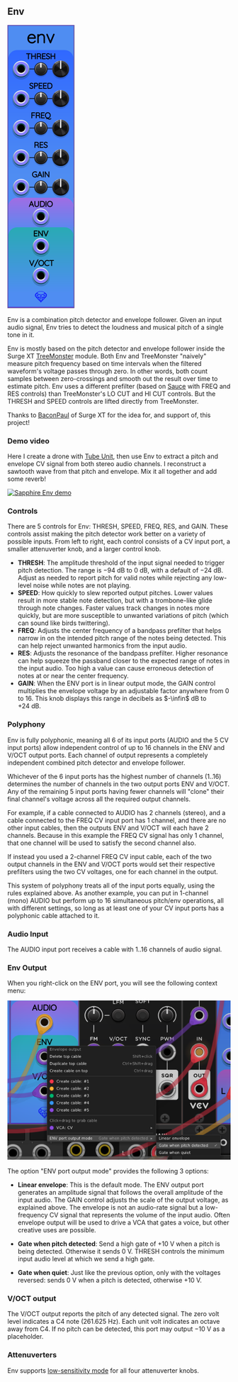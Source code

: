 ## Env

![Env](images/env.png)

Env is a combination pitch detector and envelope follower. Given an input audio signal,
Env tries to detect the loudness and musical pitch of a single tone in it.

Env is mostly based on the pitch detector and envelope follower inside the Surge XT
[TreeMonster](https://library.vcvrack.com/SurgeXTRack/SurgeXTFXTreeMonster) module.
Both Env and TreeMonster "naively" measure pitch frequency based on time intervals
when the filtered waveform's voltage passes through zero.
In other words, both count samples between zero-crossings and smooth out the result over time to estimate pitch.
Env uses a different prefilter (based on [Sauce](Sauce.md) with FREQ and RES controls) than TreeMonster's LO CUT and HI CUT controls.
But the THRESH and SPEED controls are lifted directly from TreeMonster.

Thanks to [BaconPaul](https://github.com/baconpaul/) of Surge XT for the idea for, and support of, this project!

### Demo video

Here I create a drone with [Tube Unit](TubeUnit.md), then use Env to extract a pitch and envelope CV signal from both stereo audio channels. I reconstruct a sawtooth wave from that pitch and envelope. Mix it all together and add some reverb!

[![Sapphire Env demo](https://img.youtube.com/vi/P8HinJX07t4/0.jpg)](https://www.youtube.com/watch?v=P8HinJX07t4)

### Controls

There are 5 controls for Env: THRESH, SPEED, FREQ, RES, and GAIN.
These controls assist making the pitch detector work better on a variety of possible inputs.
From left to right, each control consists of a CV input port,
a smaller attenuverter knob, and a larger control knob.

* **THRESH**: The amplitude threshold of the input signal needed to trigger pitch detection. The range is &minus;94&nbsp;dB to 0&nbsp;dB, with a default of &minus;24&nbsp;dB. Adjust as needed to report pitch for valid notes while rejecting any low-level noise while notes are not playing.
* **SPEED**: How quickly to slew reported output pitches. Lower values result in more stable note detection, but with a trombone-like glide through note changes. Faster values track changes in notes more quickly, but are more susceptible to unwanted variations of pitch (which can sound like birds twittering).
* **FREQ**: Adjusts the center frequency of a bandpass prefilter that helps narrow in on the intended pitch range of the notes being detected. This can help reject unwanted harmonics from the input audio.
* **RES**: Adjusts the resonance of the bandpass prefilter. Higher resonance can help squeeze the passband closer to the expected range of notes in the input audio. Too high a value can cause erroneous detection of notes at or near the center frequency.
* **GAIN**: When the ENV port is in linear output mode, the GAIN control multiplies the envelope voltage by an adjustable factor anywhere from 0 to 16. This knob displays this range in decibels as $-\infin$&nbsp;dB to +24&nbsp;dB.

### Polyphony

Env is fully polyphonic, meaning all 6 of its input ports (AUDIO and the 5 CV input ports) allow
independent control of up to 16 channels in the ENV and V/OCT output ports.
Each channel of output represents a completely independent combined pitch detector and envelope follower.

Whichever of the 6 input ports has the highest number of channels (1..16) determines the
number of channels in the two output ports ENV and V/OCT.
Any of the remaining 5 input ports having fewer channels will "clone" their final channel's
voltage across all the required output channels.

For example, if a cable connected to AUDIO has 2 channels (stereo),
and a cable connected to the FREQ CV input port has 1 channel,
and there are no other input cables,
then the outputs ENV and V/OCT will each have 2 channels.
Because in this example the FREQ CV signal has only 1 channel, that one channel
will be used to satisfy the second channel also.

If instead you used a 2-channel FREQ CV input cable, each of the two output channels
in the ENV and V/OCT ports would set their respective prefilters using the two CV voltages,
one for each channel in the output.

This system of polyphony treats all of the input ports equally, using the rules explained above.
As another example, you can put in 1-channel (mono) AUDIO
but perform up to 16 simultaneous pitch/env operations, all with different settings, so long as at least one of your CV input ports has a polyphonic cable attached to it.

### Audio Input

The AUDIO input port receives a cable with 1..16 channels of audio signal.

### Env Output

When you right-click on the ENV port, you will see the following context menu:

![ENV port context menu](images/env_output_modes.png)

The option "ENV port output mode" provides the following 3 options:

* **Linear envelope**: This is the default mode. The ENV output port generates an amplitude signal that follows the overall amplitude of the input audio. The GAIN control adjusts the scale of the output voltage, as explained above. The envelope is not an audio-rate signal but a low-frequency CV signal that represents the volume of the input audio. Often envelope output will be used to drive a VCA that gates a voice, but other creative uses are possible.

* **Gate when pitch detected**: Send a high gate of +10&nbsp;V when a pitch is being detected. Otherwise it sends 0&nbsp;V. THRESH controls the minimum input audio level at which we send a high gate.

* **Gate when quiet**: Just like the previous option, only with the voltages reversed: sends 0&nbsp;V when a pitch is detected, otherwise +10&nbsp;V.

### V/OCT output

The V/OCT output reports the pitch of any detected signal. The zero volt level indicates
a C4 note (261.625&nbsp;Hz). Each unit volt indicates an octave away from C4. If no pitch can be detected,
this port may output &minus;10&nbsp;V as a placeholder.

### Attenuverters

Env supports [low-sensitivity mode](LowSensitivityAttenuverterKnobs.md) for all four attenuverter knobs.
